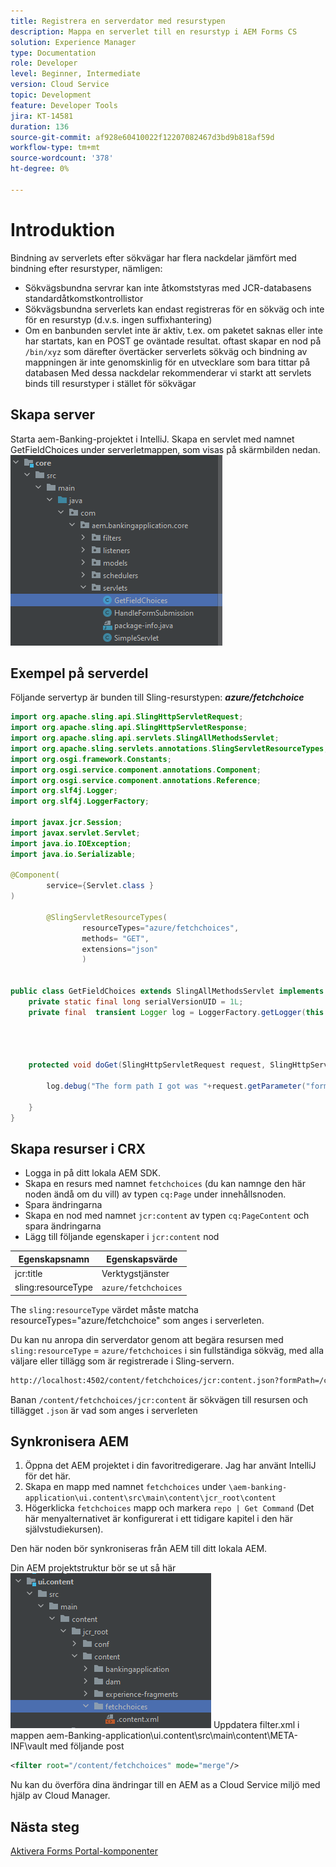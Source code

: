 ```yaml
---
title: Registrera en serverdator med resurstypen
description: Mappa en serverlet till en resurstyp i AEM Forms CS
solution: Experience Manager
type: Documentation
role: Developer
level: Beginner, Intermediate
version: Cloud Service
topic: Development
feature: Developer Tools
jira: KT-14581
duration: 136
source-git-commit: af928e60410022f12207082467d3bd9b818af59d
workflow-type: tm+mt
source-wordcount: '378'
ht-degree: 0%

---
```


# Introduktion

Bindning av serverlets efter sökvägar har flera nackdelar jämfört med bindning efter resurstyper, nämligen:

* Sökvägsbundna servrar kan inte åtkomststyras med JCR-databasens standardåtkomstkontrollistor
* Sökvägsbundna serverlets kan endast registreras för en sökväg och inte för en resurstyp (d.v.s. ingen suffixhantering)
* Om en banbunden servlet inte är aktiv, t.ex. om paketet saknas eller inte har startats, kan en POST ge oväntade resultat. oftast skapar en nod på `/bin/xyz` som därefter övertäcker serverlets sökväg och bindning av mappningen är inte genomskinlig för en utvecklare som bara tittar på databasen Med dessa nackdelar rekommenderar vi starkt att servlets binds till resurstyper i stället för sökvägar

## Skapa server

Starta aem-Banking-projektet i IntelliJ. Skapa en servlet med namnet GetFieldChoices under serverletmappen, som visas på skärmbilden nedan.
![alternativ](assets/fetchchoices.png)

## Exempel på serverdel

Följande servertyp är bunden till Sling-resurstypen: _**azure/fetchchoice**_



```java
import org.apache.sling.api.SlingHttpServletRequest;
import org.apache.sling.api.SlingHttpServletResponse;
import org.apache.sling.api.servlets.SlingAllMethodsServlet;
import org.apache.sling.servlets.annotations.SlingServletResourceTypes;
import org.osgi.framework.Constants;
import org.osgi.service.component.annotations.Component;
import org.osgi.service.component.annotations.Reference;
import org.slf4j.Logger;
import org.slf4j.LoggerFactory;

import javax.jcr.Session;
import javax.servlet.Servlet;
import java.io.IOException;
import java.io.Serializable;

@Component(
        service={Servlet.class }
)

        @SlingServletResourceTypes(
                resourceTypes="azure/fetchchoices",
                methods= "GET",
                extensions="json"
                )


public class GetFieldChoices extends SlingAllMethodsServlet implements Serializable {
    private static final long serialVersionUID = 1L;
    private final  transient Logger log = LoggerFactory.getLogger(this.getClass());


   

    protected void doGet(SlingHttpServletRequest request, SlingHttpServletResponse response) {

        log.debug("The form path I got was "+request.getParameter("formPath"));

    }
}
```

## Skapa resurser i CRX

* Logga in på ditt lokala AEM SDK.
* Skapa en resurs med namnet `fetchchoices` (du kan namnge den här noden ändå om du vill) av typen `cq:Page` under innehållsnoden.
* Spara ändringarna
* Skapa en nod med namnet `jcr:content` av typen `cq:PageContent` och spara ändringarna
* Lägg till följande egenskaper i `jcr:content` nod

| Egenskapsnamn | Egenskapsvärde |
|--------------------|--------------------|
| jcr:title | Verktygstjänster |
| sling:resourceType | `azure/fetchchoices` |


The `sling:resourceType` värdet måste matcha resourceTypes=&quot;azure/fetchchoice&quot; som anges i serverleten.

Du kan nu anropa din serverdator genom att begära resursen med `sling:resourceType` = `azure/fetchchoices` i sin fullständiga sökväg, med alla väljare eller tillägg som är registrerade i Sling-servern.

```html
http://localhost:4502/content/fetchchoices/jcr:content.json?formPath=/content/forms/af/forrahul/jcr:content/guideContainer
```

Banan `/content/fetchchoices/jcr:content` är sökvägen till resursen och tillägget `.json` är vad som anges i serverleten

## Synkronisera AEM

1. Öppna det AEM projektet i din favoritredigerare. Jag har använt IntelliJ för det här.
1. Skapa en mapp med namnet `fetchchoices` under `\aem-banking-application\ui.content\src\main\content\jcr_root\content`
1. Högerklicka `fetchchoices` mapp och markera `repo | Get Command` (Det här menyalternativet är konfigurerat i ett tidigare kapitel i den här självstudiekursen).

Den här noden bör synkroniseras från AEM till ditt lokala AEM.

Din AEM projektstruktur bör se ut så här
![resource-resolver](assets/mapping-servlet-resource.png)
Uppdatera filter.xml i mappen aem-Banking-application\ui.content\src\main\content\META-INF\vault med följande post

```xml
<filter root="/content/fetchchoices" mode="merge"/>
```

Nu kan du överföra dina ändringar till en AEM as a Cloud Service miljö med hjälp av Cloud Manager.

## Nästa steg

[Aktivera Forms Portal-komponenter](./forms-portal-components.md)



